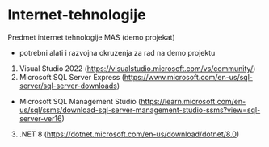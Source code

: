 # Internet-tehnologije
Predmet internet tehnologije MAS (demo projekat)

- potrebni alati i razvojna okruzenja za rad na demo projektu

1. Visual Studio 2022 (https://visualstudio.microsoft.com/vs/community/)
2. Microsoft SQL Server Express (https://www.microsoft.com/en-us/sql-server/sql-server-downloads)
 - Microsoft SQL Management Studio (https://learn.microsoft.com/en-us/sql/ssms/download-sql-server-management-studio-ssms?view=sql-server-ver16)
3. .NET 8 (https://dotnet.microsoft.com/en-us/download/dotnet/8.0)
